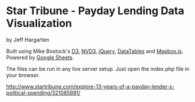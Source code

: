 Star Tribune - Payday Lending Data Visualization
================

by Jeff Hargarten

Built using Mike Bostock's [D3](https://github.com/mbostock/d3), [NVD3](http://nvd3.org/), [jQuery](https://github.com/jquery/jquery), [DataTables](https://www.datatables.net/) and [Mapbox.js](https://www.mapbox.com/mapbox.js/api/v2.2.2/). Powered by [Google Sheets](https://www.google.com/sheets/about/).

The files can be run in any live server setup. Just open the index.php file in your browser.

http://www.startribune.com/explore-13-years-of-a-payday-lender-s-political-spending/321085891/